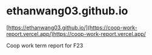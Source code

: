 # ethanwang03.github.io

[https://ethanwang03.github.io/](https://coop-work-report.vercel.app/)https://coop-work-report.vercel.app/

Coop work term report for F23

